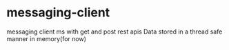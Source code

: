 # messaging-client
messaging client ms with get and post rest apis
Data stored in a thread safe manner in memory(for now)

